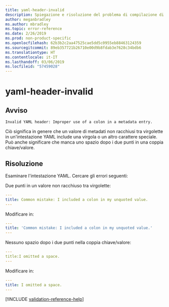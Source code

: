 ```yaml
---
title: yaml-header-invalid
description: Spiegazione e risoluzione del problema di compilazione di Docs ms-topic-invalid
author: meganbradley
ms.author: mbradley
ms.topic: error-reference
ms.date: 2/26/2019
ms.prod: non-product-specific
ms.openlocfilehash: 62b3b2c2aa47525cae5dd5c0955eb88463124359
ms.sourcegitcommit: 89eb357721b26710e00d9b8fdab3e7628c34bdb6
ms.translationtype: HT
ms.contentlocale: it-IT
ms.lasthandoff: 03/06/2019
ms.locfileid: "57459028"
---
```

# <a name="yaml-header-invalid"></a>yaml-header-invalid

## <a name="warning"></a>Avviso

`Invalid YAML header: Improper use of a colon in a metadata entry.`

Ciò significa in genere che un valore di metadati non racchiusi tra virgolette in un'intestazione YAML include una virgola o un altro carattere speciale. Può anche significare che manca uno spazio dopo i due punti in una coppia chiave/valore.

## <a name="resolution"></a>Risoluzione

Esaminare l'intestazione YAML. Cercare gli errori seguenti:

Due punti in un valore non racchiuso tra virgolette:

```yml
---
title: Common mistake: I included a colon in my unquoted value.
---
```

Modificare in:

```yml
---
title: 'Common mistake: I included a colon in my unquoted value.'
---
```

Nessuno spazio dopo i due punti nella coppia chiave/valore:

```yml
---
title:I omitted a space.
---
```

Modificare in:

```yml
---
title: I omitted a space.
---
```

<!--make sure to add this file to your includes folder and verify the path-->
[!INCLUDE [validation-reference-help](includes/validation-reference-help.md)]
